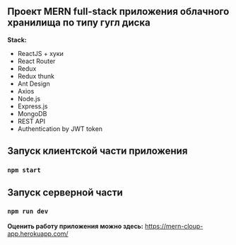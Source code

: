 ## Проект МERN full-stack приложения oблачного хранилища по типу гугл диска

**Stack:**

- ReactJS + хуки
- React Router
- Redux
- Redux thunk
- Ant Design
- Axios
- Node.js
- Express.js
- MongoDB
- REST API
- Authentication by JWT token

## Запуск клиентской части приложения
### `npm start`

## Запуск серверной части
### `npm run dev`

**Оценить работу приложения можно здесь:** https://mern-cloup-app.herokuapp.com/

